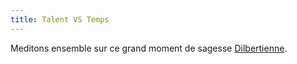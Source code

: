 ```yaml
---
title: Talent VS Temps
---
```


Meditons ensemble sur ce grand moment de sagesse
[Dilbertienne](http://static.cyprio.net/wtf/old_pics/dilbert2007114666026.gif).

